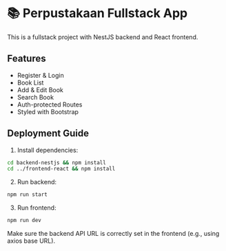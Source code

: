 # 📚 Perpustakaan Fullstack App

This is a fullstack project with NestJS backend and React frontend.

## Features
- Register & Login
- Book List
- Add & Edit Book
- Search Book
- Auth-protected Routes
- Styled with Bootstrap

## Deployment Guide
1. Install dependencies:
```bash
cd backend-nestjs && npm install
cd ../frontend-react && npm install
```
2. Run backend:
```bash
npm run start
```
3. Run frontend:
```bash
npm run dev
```

Make sure the backend API URL is correctly set in the frontend (e.g., using axios base URL).
